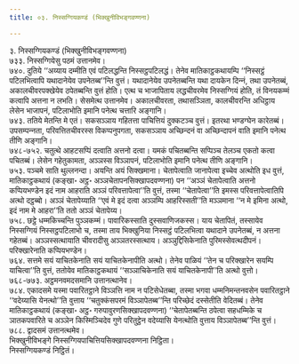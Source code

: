 ```yaml
---
title: ०३. निस्सग्गियकण्डं (भिक्खुनीविभङ्गवण्णना)

---
```

३. निस्सग्गियकण्डं (भिक्खुनीविभङ्गवण्णना)  
७३३. निस्सग्गियेसु पठमं उत्तानमेव।  
७४०. दुतिये ‘‘अय्याय दम्मीति एवं पटिलद्धन्ति निस्सट्ठपटिलद्धं। तेनेव मातिकाट्ठकथायम्पि ‘‘निस्सट्ठं पटिलभित्वापि यथादानेयेव उपनेतब्ब’’न्ति वुत्तं। यथादानेयेव उपनेतब्बन्ति यथा दायकेन दिन्‍नं, तथा उपनेतब्बं, अकालचीवरपक्खेयेव ठपेतब्बन्ति वुत्तं होति। एत्थ च भाजापिताय लद्धचीवरमेव निस्सग्गियं होति, तं विनयकम्मं कत्वापि अत्तना न लभति। सेसमेत्थ उत्तानमेव। अकालचीवरता, तथासञ्‍ञिता, कालचीवरन्ति अधिट्ठाय लेसेन भाजापनं, पटिलाभोति इमानि पनेत्थ चत्तारि अङ्गानि।  
७४३. ततिये मेतन्ति मे एतं। सकसञ्‍ञाय गहितत्ता पाचित्तियं दुक्‍कटञ्‍च वुत्तं। इतरथा भण्डग्घेन कारेतब्बं। उपसम्पन्‍नता, परिवत्तितचीवरस्स विकप्पनुपगता, सकसञ्‍ञाय अच्छिन्दनं वा अच्छिन्दापनं वाति इमानि पनेत्थ तीणि अङ्गानि।  
७४८-७५२. चतुत्थे आहटसप्पिं दत्वाति अत्तनो दत्वा। यमकं पचितब्बन्ति सप्पिञ्‍च तेलञ्‍च एकतो कत्वा पचितब्बं। लेसेन गहेतुकामता, अञ्‍ञस्स विञ्‍ञापनं, पटिलाभोति इमानि पनेत्थ तीणि अङ्गानि।  
७५३. पञ्‍चमे साति थुल्‍लनन्दा। अयन्ति अयं सिक्खमाना। चेतापेत्वाति जानापेत्वा इच्‍चेव अत्थोति इध वुत्तं, मातिकाट्ठकथायं (कङ्खा॰ अट्ठ॰ अञ्‍ञचेतापनसिक्खापदवण्णना) पन ‘‘अञ्‍ञं चेतापेत्वाति अत्तनो कप्पियभण्डेन इदं नाम आहराति अञ्‍ञं परिवत्तापेत्वा’’ति वुत्तं, तस्मा ‘‘चेतापेत्वा’’ति इमस्स परिवत्तापेत्वातिपि अत्थो दट्ठब्बो। अञ्‍ञं चेतापेय्याति ‘‘एवं मे इदं दत्वा अञ्‍ञम्पि आहरिस्सती’’ति मञ्‍ञमाना ‘‘न मे इमिना अत्थो, इदं नाम मे आहरा’’ति ततो अञ्‍ञं चेतापेय्य।  
७५८. छट्ठे धम्मकिच्‍चन्ति पुञ्‍ञकम्मं। पावारिकस्साति दुस्सवाणिजकस्स। याय चेतापितं, तस्सायेव निस्सग्गियं निस्सट्ठपटिलाभो च, तस्मा ताय भिक्खुनिया निस्सट्ठं पटिलभित्वा यथादाने उपनेतब्बं, न अत्तना गहेतब्बं। अञ्‍ञस्सत्थायाति चीवरादीसु अञ्‍ञतरस्सत्थाय। अञ्‍ञुद्दिसिकेनाति पुरिमस्सेवत्थदीपनं। परिक्खारेनाति कप्पियभण्डेन।  
७६४. सत्तमे सयं याचितकेनाति सयं याचितकेनापीति अत्थो। तेनेव पाळियं ‘‘तेन च परिक्खारेन सयम्पि याचित्वा’’ति वुत्तं, ततोयेव मातिकाट्ठकथायं ‘‘सञ्‍ञाचिकेनाति सयं याचितकेनापी’’ति अत्थो वुत्तो।  
७६८-७७३. अट्ठमनवमदसमानि उत्तानत्थानेव।  
७८४. एकादसमे यस्मा पवारितट्ठाने विञ्‍ञत्ति नाम न पटिसेधेतब्बा, तस्मा भगवा धम्मनिमन्तनवसेन पवारितट्ठाने ‘‘वदेय्यासि येनत्थो’’ति वुत्ताय ‘‘चतुक्‍कंसपरमं विञ्‍ञापेतब्ब’’न्ति परिच्छेदं दस्सेतीति वेदितब्बं। तेनेव मातिकाट्ठकथायं (कङ्खा॰ अट्ठ॰ गरुपावुरणसिक्खापदवण्णना) ‘‘चेतापेतब्बन्ति ठपेत्वा सहधम्मिके च ञातकपवारिते च अञ्‍ञेन किस्मिञ्‍चिदेव गुणे परितुट्ठेन वदेय्यासि येनत्थोति वुत्ताय विञ्‍ञापेतब्ब’’न्ति वुत्तं।  
७८८. द्वादसमं उत्तानत्थमेव।  
भिक्खुनीविभङ्गे निस्सग्गियपाचित्तियसिक्खापदवण्णना निट्ठिता।  
निस्सग्गियकण्डं निट्ठितं।  